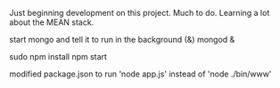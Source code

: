 Just beginning development on this project. Much to do. Learning a lot about the MEAN stack.

start mongo and tell it to run in the background (&)
mongod &

sudo npm install
npm start



modified package.json to run 'node app.js' instead of 'node ./bin/www'
